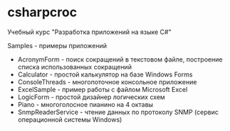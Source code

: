 # csharpcroc
Учебный курс "Разработка приложений на языке C#"

Samples - примеры приложений
* AcronymForm - поиск сокращений в текстовом файле, построение списка использованных сокращений
*	Calculator - простой калькулятор на базе Windows Forms
*	ConsoleThreads - многопоточное консольное приложение
* ExcelSample - пример работы с файлом Microsoft Excel
* LogicForm - простой дизайнер логических схем
*	Piano - многоголосное пианино на 4 октавы
*	SnmpReaderService - чтение данных по протоколу SNMP (сервис операционной системы Windows)
